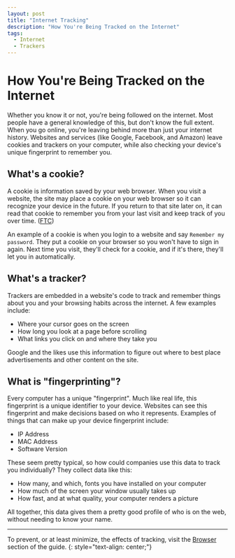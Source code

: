 ```yaml
---
layout: post
title: "Internet Tracking"
description: "How You're Being Tracked on the Internet"
tags:
  - Internet
  - Trackers
---
```


# How You're Being Tracked on the Internet

Whether you know it or not, you're being followed on the internet. Most people have a general knowledge of this, but don't know the full extent. When you go online, you're leaving behind more than just your internet history. Websites and services (like Google, Facebook, and Amazon) leave cookies and trackers on your computer, while also checking your device's unique fingerprint to remember you.

## What's a cookie?

A cookie is information saved by your web browser. When you visit a website, the site may place a cookie on your web browser so it can recognize your device in the future. If you return to that site later on, it can read that cookie to remember you from your last visit and keep track of you over time. ([FTC](https://www.ftc.gov/site-information/privacy-policy/internet-cookies))

An example of a cookie is when you login to a website and say `Remember my password`. They put a cookie on your browser so you won't have to sign in again. Next time you visit, they'll check for a cookie, and if it's there, they'll let you in automatically.

## What's a tracker?

Trackers are embedded in a website's code to track and remember things about you and your browsing habits across the internet. A few examples include:

* Where your cursor goes on the screen
* How long you look at a page before scrolling
* What links you click on and where they take you

Google and the likes use this information to figure out where to best place advertisements and other content on the site.

## What is "fingerprinting"?
Every computer has a unique "fingerprint". Much like real life, this fingerprint is a unique identifier to your device. Websites can see this fingerprint and make decisions based on who it represents. Examples of things that can make up your device fingerprint include:

* IP Address
* MAC Address
* Software Version

These seem pretty typical, so how could companies use this data to track you individually? They collect data like this:

* How many, and which, fonts you have installed on your computer
* How much of the screen your window usually takes up
* How fast, and at what quality, your computer renders a picture

All together, this data gives them a pretty good profile of who is on the web, without needing to know your name.

---

To prevent, or at least minimize, the effects of tracking, visit the [Browser]({{site.url}}/browsers) section of the guide.
{: style="text-align: center;"}
